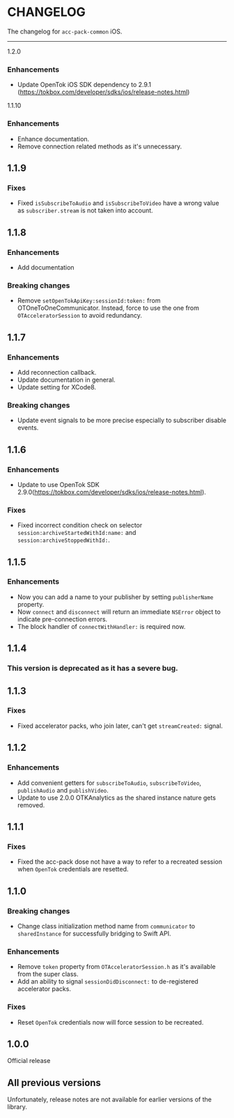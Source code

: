 # CHANGELOG

The changelog for `acc-pack-common` iOS.

--------------------------------------

1.2.0

### Enhancements

- Update OpenTok iOS SDK dependency to 2.9.1 (https://tokbox.com/developer/sdks/ios/release-notes.html)

1.1.10

### Enhancements

- Enhance documentation.
- Remove connection related methods as it's unnecessary.

1.1.9
-----

### Fixes

- Fixed `isSubscribeToAudio` and `isSubscribeToVideo` have a wrong value as `subscriber.stream` is not taken into account.

1.1.8
-----

### Enhancements

- Add documentation

### Breaking changes

- Remove `setOpenTokApiKey:sessionId:token:` from OTOneToOneCommunicator. Instead, force to use the one from `OTAcceleratorSession` to avoid redundancy.

1.1.7
-----

### Enhancements

- Add reconnection callback.
- Update documentation in general.
- Update setting for XCode8.

### Breaking changes

- Update event signals to be more precise especially to subscriber disable events.

1.1.6
-----

### Enhancements

- Update to use OpenTok SDK 2.9.0(https://tokbox.com/developer/sdks/ios/release-notes.html).

### Fixes

- Fixed incorrect condition check on selector `session:archiveStartedWithId:name:` and `session:archiveStoppedWithId:`.

1.1.5
-----

### Enhancements

- Now you can add a name to your publisher by setting `publisherName` property.
- Now `connect` and `disconnect` will return an immediate `NSError` object to indicate pre-connection errors.
- The block handler of `connectWithHandler:` is required now.

1.1.4
-----

### This version is deprecated as it has a severe bug.

1.1.3
-----

### Fixes

- Fixed accelerator packs, who join later, can't get `streamCreated:` signal.

1.1.2
-----

### Enhancements

- Add convenient getters for `subscribeToAudio`, `subscribeToVideo`, `publishAudio` and `publishVideo`.
- Update to use 2.0.0 OTKAnalytics as the shared instance nature gets removed.

1.1.1
-----

### Fixes

- Fixed the acc-pack dose not have a way to refer to a recreated session when `OpenTok` credentials are resetted.

1.1.0
-----

### Breaking changes

- Change class initialization method name from `communicator` to `sharedInstance` for successfully bridging to Swift API.

### Enhancements

- Remove `token` property from `OTAcceleratorSession.h` as it's available from the super class.
- Add an ability to signal `sessionDidDisconnect:` to de-registered accelerator packs.


### Fixes

- Reset `OpenTok` credentials now will force session to be recreated.

1.0.0
-----

Official release

All previous versions
---------------------

Unfortunately, release notes are not available for earlier versions of the library.
